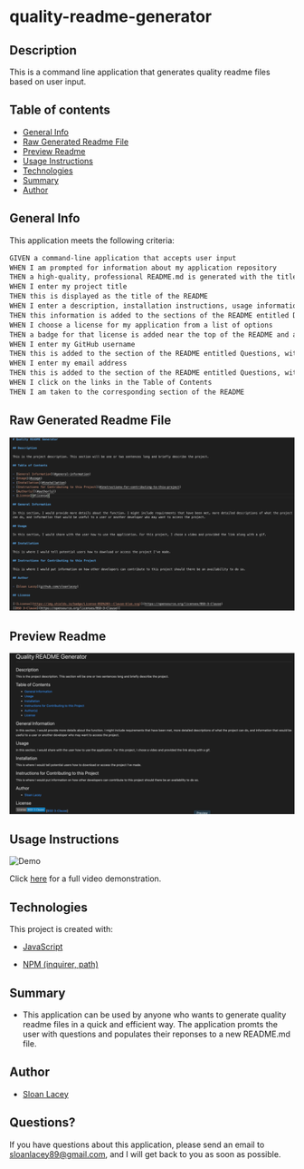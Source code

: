 # quality-readme-generator

## Description

This is a command line application that generates quality readme files based on user input. 

## Table of contents

- [General Info](#general-info)
- [Raw Generated Readme File](#raw-generated-readme-file)
- [Preview Readme](#preview-readme)
- [Usage Instructions](#usage-instructions)
- [Technologies](#technologies)
- [Summary](#summary)
- [Author](#author)

## General Info

This application meets the following criteria:

```md
GIVEN a command-line application that accepts user input
WHEN I am prompted for information about my application repository
THEN a high-quality, professional README.md is generated with the title of my project and sections entitled Description, Table of Contents, Installation, Usage, License, Contributing, Tests, and Questions
WHEN I enter my project title
THEN this is displayed as the title of the README
WHEN I enter a description, installation instructions, usage information, contribution guidelines, and test instructions
THEN this information is added to the sections of the README entitled Description, Installation, Usage, Contributing, and Tests
WHEN I choose a license for my application from a list of options
THEN a badge for that license is added near the top of the README and a notice is added to the section of the README entitled License that explains which license the application is covered under
WHEN I enter my GitHub username
THEN this is added to the section of the README entitled Questions, with a link to my GitHub profile
WHEN I enter my email address
THEN this is added to the section of the README entitled Questions, with instructions on how to reach me with additional questions
WHEN I click on the links in the Table of Contents
THEN I am taken to the corresponding section of the README
```

## Raw Generated Readme File

![Raw README File](https://github.com/sloanlacey/quality-readme-generator/blob/main/images/rawreadmeexample.png)

## Preview Readme

![Preview README](https://github.com/sloanlacey/quality-readme-generator/blob/main/images/previewreadme.png)

## Usage Instructions

![Demo](https://github.com/sloanlacey/quality-readme-generator/blob/main/images/quality-readme-generator.gif)

Click [here](https://drive.google.com/file/d/1pKnTTSrV4G0AGgbbP5uQZ_ipdCOMyYVF/view) for a full video demonstration.

## Technologies

This project is created with:

- [JavaScript](https://www.javascript.com/)

- [NPM (inquirer, path)](https://www.npmjs.com/package/inquirer)

## Summary

- This application can be used by anyone who wants to generate quality readme files in a quick and efficient way. The application promts the user with questions and populates their reponses to a new README.md file.

## Author

- [Sloan Lacey](https://github.com/sloanlacey/quality-readme-generator)

## Questions?

If you have questions about this application, please send an email to sloanlacey89@gmail.com, and I will get back to you as soon as possible.
